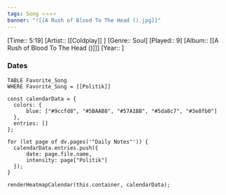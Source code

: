 ```yaml
---
tags: Song ⭐⭐⭐⭐ 
banner: "![[A Rush of Blood To The Head ().jpg]]"
---
```

[Time:: 5:19]
[Artist:: [[Coldplay]] ]
[Genre:: Soul]
[Played:: 9]
[Album:: [[A Rush of Blood To The Head ()]]]
[Year:: ]
### Dates
````dataview
TABLE Favorite_Song
WHERE Favorite_Song = [[Politik]]
````

  ```dataviewjs
const calendarData = { 
	colors: { 
		blue: ["#9ccfd8", "#5BAAB8", "#57A1BB", "#5da8c7", "#3e8fb0"] 
	}, 
	entries: [] 
}; 

for (let page of dv.pages('"Daily Notes"')) { 
	calendarData.entries.push({ 
		date: page.file.name, 
		intensity: page["Politik"]
	}); 
} 

renderHeatmapCalendar(this.container, calendarData);
```

